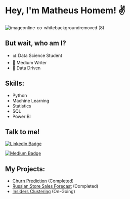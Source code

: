 # Hey, I'm Matheus Homem! ✌

![imageonline-co-whitebackgroundremoved (8)](https://user-images.githubusercontent.com/48516350/117138927-08cdf080-ad82-11eb-8d78-a44a099bf8a4.png)

## But wait, who am I?
 - 📊 Data Science Student
 - 📝 Medium Writer
 - 🚀 Data Driven

## Skills:
 - Python
 - Machine Learning
 - Statistics
 - SQL
 - Power BI

## Talk to me!

[![Linkedin Badge](https://img.shields.io/badge/linkedin%20-%230077B5.svg?&style=for-the-badge&logo=linkedin&logoColor=white&link=https://www.linkedin.com/in/matheus-homem)](https://www.linkedin.com/in/matheus-homem)

[![Medium Badge](https://img.shields.io/badge/Medium-12100E?style=for-the-badge&logo=medium&logoColor=white&link=https://medium.com/dos-dados-à-ciência)](https://medium.com/dos-dados-à-ciência)

## My Projects:

- [Churn Prediction](https://github.com/Matheus-Homem/churn-project) (Completed)
- [Russian Store Sales Forecast](https://github.com/Matheus-Homem/russian_store_forecast) (Completed)
- [Insiders Clustering](https://github.com/Matheus-Homem/insiders_clustering) (On-Going)
